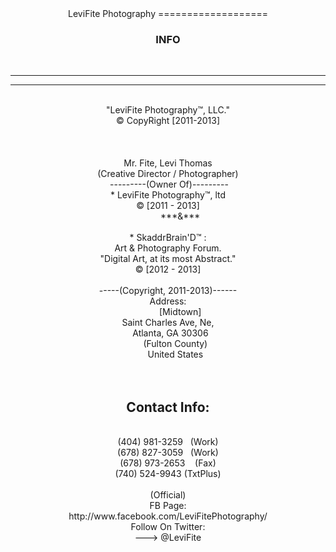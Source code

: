 <center>
LeviFite Photography
===================
<h3>INFO</h3>
<br>
<hr>
<hr>
<br>
"LeviFite Photography™, LLC."
<br>
© CopyRight [2011-2013]
<br>
<br>
<br>
<br>
Mr. Fite, Levi Thomas
<br>
(Creative Director / Photographer)
<br>
 ---------(Owner Of)---------
<br>
* LeviFite Photography™, ltd<br>
   © [2011 - 2013]
<br>
          ***&***
<br>
<br>
* SkaddrBrain'D™ :<br>
      Art & Photography Forum.<br>
"Digital Art, at its most Abstract."<br>
        © [2012 - 2013]<br>
<br>
-----(Copyright, 2011-2013)------
<br>
Address:
<br>
                    [Midtown]<br>
	Saint Charles Ave, Ne,<br>
  	Atlanta, GA 30306<br>
     	    (Fulton County)<br>
      	     United States<br>
<br>
<br>
<h2>Contact Info:</h2><br>
(404) 981-3259   (Work)<br>
(678) 827-3059   (Work)<br>
(678) 973-2653    (Fax)<br>
(740) 524-9943 (TxtPlus)<br>
<br>
(Official)<br>
FB Page:<br>
http://www.facebook.com/LeviFitePhotography/
<br>
Follow On Twitter:<br>
---> @LeviFite<br>
